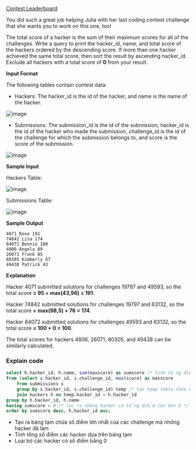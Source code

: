 [Contest Leaderboard](https://www.hackerrank.com/challenges/contest-leaderboard/problem)

You did such a great job helping Julia with her last coding contest challenge that she wants you to work on this one, too!

The total score of a hacker is the sum of their maximum scores for all of the challenges. Write a query to print the hacker_id, name, and total score of the hackers ordered by the descending score. If more than one hacker achieved the same total score, then sort the result by ascending hacker_id. Exclude all hackers with a total score of **0** from your result.

**Input Format**

The following tables contain contest data:

* Hackers: The hacker_id is the id of the hacker, and name is the name of the hacker.

![image](https://s3.amazonaws.com/hr-challenge-images/19503/1458522826-a9ddd28469-ScreenShot2016-03-21at6.40.27AM.png)

* Submissions: The submission_id is the id of the submission, hacker_id is the id of the hacker who made the submission, challenge_id is the id of the challenge for which the submission belongs to, and score is the score of the submission.

![image](https://s3.amazonaws.com/hr-challenge-images/19503/1458523022-771511df90-ScreenShot2016-03-21at6.40.37AM.png)

**Sample Input**

Hackers Table:

![image](https://s3.amazonaws.com/hr-challenge-images/19503/1458523374-7ecc39010f-ScreenShot2016-03-21at6.51.56AM.png)

Submissions Table:

![image](https://s3.amazonaws.com/hr-challenge-images/19503/1458523388-0896218137-ScreenShot2016-03-21at6.51.45AM.png)

**Sample Output**
```
4071 Rose 191
74842 Lisa 174
84072 Bonnie 100
4806 Angela 89
26071 Frank 85
80305 Kimberly 67
49438 Patrick 43
```
**Explanation**

Hacker 4071 submitted solutions for challenges 19797 and 49593, so the total score **= 95 + max(43,96) = 191**.

Hacker 74842 submitted solutions for challenges 19797 and 63132, so the total score **= max(98,5) + 76 = 174**.

Hacker 84072 submitted solutions for challenges 49593 and 63132, so the total score **= 100 + 0 = 100**.

The total scores for hackers 4806, 26071, 80305, and 49438 can be similarly calculated.

### Explain code
```SQL
select h.hacker_id, h.name, sum(maxscore) as sumscore /* tính tổng điểm của các challenge mà các hacker đã làm */
from (select s.hacker_id, s.challenge_id, max(score) as maxscore
    from submissions s 
    group by s.hacker_id, s.challenge_id) temp /* tạo temp table chứa những điểm lớn nhất của các challenge mà các hacker đã làm */
    join hackers h on temp.hacker_id = h.hacker_id
group by h.hacker_id, h.name
having sumscore > 0 /* lọc ra những hacker có tổng điểm lớn hơn 0 */
order by sumscore desc, h.hacker_id asc;
```
- Tạo ra bảng tạm chứa số điểm lớn nhất của các challenge mà những hacker đã làm
- Tính tổng số điểm các hacker dựa trên bảng tạm
- Loại bỏ các hacker có số điểm bằng 0
